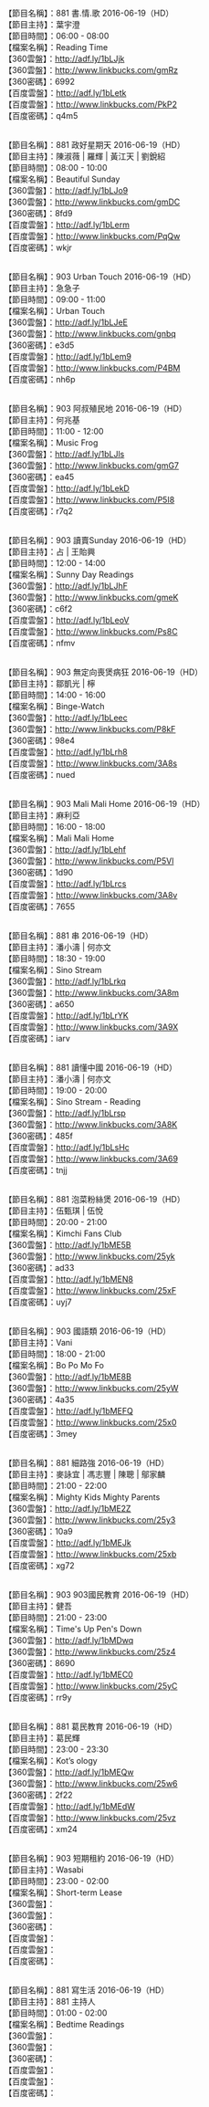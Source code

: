 <br>【節目名稱】：881 書.情.歌 2016-06-19（HD）
<br>【節目主持】：葉宇澄
<br>【節目時間】：06:00 - 08:00
<br>【檔案名稱】：Reading Time
<br>【360雲盤】：http://adf.ly/1bLJjk
<br>【360雲盤】：http://www.linkbucks.com/gmRz
<br>【360密碼】：6992
<br>【百度雲盤】：http://adf.ly/1bLetk
<br>【百度雲盤】：http://www.linkbucks.com/PkP2
<br>【百度密碼】：q4m5

<br>【節目名稱】：881 政好星期天 2016-06-19（HD）
<br>【節目主持】：陳淑薇 | 羅輝 | 黃江天 | 劉銳紹
<br>【節目時間】：08:00 - 10:00
<br>【檔案名稱】：Beautiful Sunday
<br>【360雲盤】：http://adf.ly/1bLJo9
<br>【360雲盤】：http://www.linkbucks.com/gmDC
<br>【360密碼】：8fd9
<br>【百度雲盤】：http://adf.ly/1bLerm
<br>【百度雲盤】：http://www.linkbucks.com/PqQw
<br>【百度密碼】：wkjr

<br>【節目名稱】：903 Urban Touch 2016-06-19（HD）
<br>【節目主持】：急急子
<br>【節目時間】：09:00 - 11:00
<br>【檔案名稱】：Urban Touch
<br>【360雲盤】：http://adf.ly/1bLJeE
<br>【360雲盤】：http://www.linkbucks.com/gnbq
<br>【360密碼】：e3d5
<br>【百度雲盤】：http://adf.ly/1bLem9
<br>【百度雲盤】：http://www.linkbucks.com/P4BM
<br>【百度密碼】：nh6p

<br>【節目名稱】：903 阿叔殖民地 2016-06-19（HD）
<br>【節目主持】：何兆基
<br>【節目時間】：11:00 - 12:00
<br>【檔案名稱】：Music Frog
<br>【360雲盤】：http://adf.ly/1bLJls
<br>【360雲盤】：http://www.linkbucks.com/gmG7
<br>【360密碼】：ea45
<br>【百度雲盤】：http://adf.ly/1bLekD
<br>【百度雲盤】：http://www.linkbucks.com/P5I8
<br>【百度密碼】：r7q2

<br>【節目名稱】：903 讀賣Sunday 2016-06-19（HD）
<br>【節目主持】：占 | 王貽興
<br>【節目時間】：12:00 - 14:00
<br>【檔案名稱】：Sunny Day Readings
<br>【360雲盤】：http://adf.ly/1bLJhF
<br>【360雲盤】：http://www.linkbucks.com/gmeK
<br>【360密碼】：c6f2
<br>【百度雲盤】：http://adf.ly/1bLeoV
<br>【百度雲盤】：http://www.linkbucks.com/Ps8C
<br>【百度密碼】：nfmv

<br>【節目名稱】：903 無定向喪煲病狂 2016-06-19（HD）
<br>【節目主持】：鄒凱光 | 檸
<br>【節目時間】：14:00 - 16:00
<br>【檔案名稱】：Binge-Watch
<br>【360雲盤】：http://adf.ly/1bLeec
<br>【360雲盤】：http://www.linkbucks.com/P8kF
<br>【360密碼】：98e4
<br>【百度雲盤】：http://adf.ly/1bLrh8
<br>【百度雲盤】：http://www.linkbucks.com/3A8s
<br>【百度密碼】：nued

<br>【節目名稱】：903 Mali Mali Home 2016-06-19（HD）
<br>【節目主持】：麻利亞
<br>【節目時間】：16:00 - 18:00
<br>【檔案名稱】：Mali Mali Home
<br>【360雲盤】：http://adf.ly/1bLehf
<br>【360雲盤】：http://www.linkbucks.com/P5Vl
<br>【360密碼】：1d90
<br>【百度雲盤】：http://adf.ly/1bLrcs
<br>【百度雲盤】：http://www.linkbucks.com/3A8v
<br>【百度密碼】：7655

<br>【節目名稱】：881 串 2016-06-19（HD）
<br>【節目主持】：潘小濤 | 何亦文
<br>【節目時間】：18:30 - 19:00
<br>【檔案名稱】：Sino Stream
<br>【360雲盤】：http://adf.ly/1bLrkq
<br>【360雲盤】：http://www.linkbucks.com/3A8m
<br>【360密碼】：a650
<br>【百度雲盤】：http://adf.ly/1bLrYK
<br>【百度雲盤】：http://www.linkbucks.com/3A9X
<br>【百度密碼】：iarv

<br>【節目名稱】：881 讀懂中國 2016-06-19（HD）
<br>【節目主持】：潘小濤 | 何亦文
<br>【節目時間】：19:00 - 20:00
<br>【檔案名稱】：Sino Stream - Reading
<br>【360雲盤】：http://adf.ly/1bLrsp
<br>【360雲盤】：http://www.linkbucks.com/3A8K
<br>【360密碼】：485f
<br>【百度雲盤】：http://adf.ly/1bLsHc
<br>【百度雲盤】：http://www.linkbucks.com/3A69
<br>【百度密碼】：tnjj

<br>【節目名稱】：881 泡菜粉絲煲 2016-06-19（HD） 
<br>【節目主持】：伍甄琪 | 伍悅
<br>【節目時間】：20:00 - 21:00
<br>【檔案名稱】：Kimchi Fans Club
<br>【360雲盤】：http://adf.ly/1bME5B
<br>【360雲盤】：http://www.linkbucks.com/25yk
<br>【360密碼】：ad33
<br>【百度雲盤】：http://adf.ly/1bMEN8
<br>【百度雲盤】：http://www.linkbucks.com/25xF
<br>【百度密碼】：uyj7

<br>【節目名稱】：903 國語類 2016-06-19（HD）
<br>【節目主持】：Vani
<br>【節目時間】：18:00 - 21:00
<br>【檔案名稱】：Bo Po Mo Fo
<br>【360雲盤】：http://adf.ly/1bME8B
<br>【360雲盤】：http://www.linkbucks.com/25yW
<br>【360密碼】：4a35
<br>【百度雲盤】：http://adf.ly/1bMEFQ
<br>【百度雲盤】：http://www.linkbucks.com/25x0
<br>【百度密碼】：3mey

<br>【節目名稱】：881 細路強 2016-06-19（HD） 
<br>【節目主持】：麥詠宜 | 馮志豐 | 陳聰 | 鄔家麟 
<br>【節目時間】：21:00 - 22:00 
<br>【檔案名稱】：Mighty Kids Mighty Parents
<br>【360雲盤】：http://adf.ly/1bME2Z
<br>【360雲盤】：http://www.linkbucks.com/25y3
<br>【360密碼】：10a9
<br>【百度雲盤】：http://adf.ly/1bMEJk
<br>【百度雲盤】：http://www.linkbucks.com/25xb
<br>【百度密碼】：xg72

<br>【節目名稱】：903 903國民教育 2016-06-19（HD）
<br>【節目主持】：健吾
<br>【節目時間】：21:00 - 23:00
<br>【檔案名稱】：Time's Up Pen's Down
<br>【360雲盤】：http://adf.ly/1bMDwq
<br>【360雲盤】：http://www.linkbucks.com/25z4
<br>【360密碼】：8690
<br>【百度雲盤】：http://adf.ly/1bMEC0
<br>【百度雲盤】：http://www.linkbucks.com/25yC
<br>【百度密碼】：rr9y

<br>【節目名稱】：881 葛民教育 2016-06-19（HD）
<br>【節目主持】：葛民輝
<br>【節目時間】：23:00 - 23:30
<br>【檔案名稱】：Kot’s ology
<br>【360雲盤】：http://adf.ly/1bMEQw
<br>【360雲盤】：http://www.linkbucks.com/25w6
<br>【360密碼】：2f22
<br>【百度雲盤】：http://adf.ly/1bMEdW
<br>【百度雲盤】：http://www.linkbucks.com/25vz
<br>【百度密碼】：xm24

<br>【節目名稱】：903 短期租約 2016-06-19（HD）
<br>【節目主持】：Wasabi
<br>【節目時間】：23:00 - 02:00
<br>【檔案名稱】：Short-term Lease
<br>【360雲盤】：
<br>【360雲盤】：
<br>【360密碼】：
<br>【百度雲盤】：
<br>【百度雲盤】：
<br>【百度密碼】：

<br>【節目名稱】：881 寫生活 2016-06-19（HD）
<br>【節目主持】：881 主持人
<br>【節目時間】：01:00 - 02:00
<br>【檔案名稱】：Bedtime Readings
<br>【360雲盤】：
<br>【360雲盤】：
<br>【360密碼】：
<br>【百度雲盤】：
<br>【百度雲盤】：
<br>【百度密碼】：
